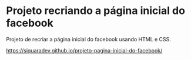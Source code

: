 # Projeto recriando a página inicial do facebook
Projeto de recriar a página inicial do facebook usando HTML e CSS.

https://siquaradev.github.io/projeto-pagina-inicial-do-facebook/
